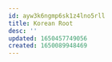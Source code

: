 ```yaml
---
id: ayw3k6ngmp6sk1z4lno5rll
title: Korean Root
desc: ''
updated: 1650457749056
created: 1650089948469
---
```

